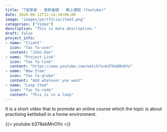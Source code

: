 ```yaml
---
title: "7堂家居 - 壺鈴基礎 - 網上課程 (Youtube)"
date: 2020-06-12T12:14:34+06:00
image: "images/portfolio/item3.png"
categories: ["Video"]
description: "This is meta description."
draft: false
project_info:
- name: "Client"
  icon: "fas fa-user"
  content: "John Doe"
- name: "Project Link"
  icon: "fas fa-link"
  content: "https://www.youtube.com/watch?v=b378abMnOYo"
- name: "New Item"
  icon: "fas fa-globe"
  content: "Add whatever you want"
- name: "Loop Item"
  icon: "fas fa-redo"
  content: "This is in a loop"
---
```


It is a short vídeo that to promote an online course which the topic is about practising kettlebell in a home environment.

{{< youtube b378abMnOYo >}}